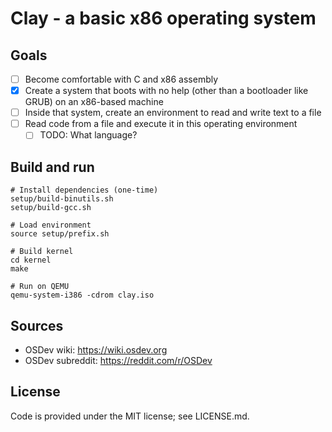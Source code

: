 # Clay - a basic x86 operating system

## Goals

* [ ] Become comfortable with C and x86 assembly
* [x] Create a system that boots with no help (other than a bootloader like GRUB) on an x86-based machine
* [ ] Inside that system, create an environment to read and write text to a file
* [ ] Read code from a file and execute it in this operating environment
    -  [ ] TODO: What language?

## Build and run

    # Install dependencies (one-time)
    setup/build-binutils.sh
    setup/build-gcc.sh

    # Load environment
    source setup/prefix.sh

    # Build kernel
    cd kernel
    make

    # Run on QEMU
    qemu-system-i386 -cdrom clay.iso

## Sources

* OSDev wiki: https://wiki.osdev.org
* OSDev subreddit: https://reddit.com/r/OSDev

## License

Code is provided under the MIT license; see LICENSE.md.
